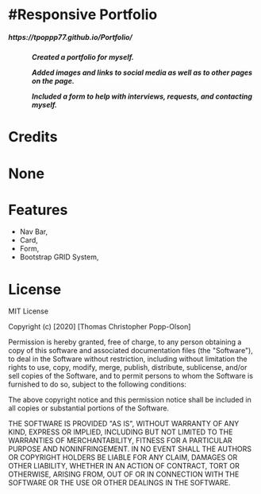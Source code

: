 <h1>#Responsive Portfolio</h1>

<h5>https://tpoppp77.github.io/Portfolio/<h5/>


<ul>
    <ol>Created a portfolio for myself.</ol>
    <ol>Added images and links to social media as well as to other pages on the page.</ol>
    <ol>Included a form to help with interviews, requests, and contacting myself.</ol>
</ul>

<h1>Credits<h1>


None


<h1>Features</h1>

<ul>
    <li>Nav Bar,</li>
    <li>Card,</li>
    <li>Form,</li>
    <li>Bootstrap GRID System,</li>
</ul>

<h1>License</H1>



MIT License

Copyright (c) [2020] [Thomas Christopher Popp-Olson]

Permission is hereby granted, free of charge, to any person obtaining a copy
of this software and associated documentation files (the "Software"), to deal
in the Software without restriction, including without limitation the rights
to use, copy, modify, merge, publish, distribute, sublicense, and/or sell
copies of the Software, and to permit persons to whom the Software is
furnished to do so, subject to the following conditions:

The above copyright notice and this permission notice shall be included in all
copies or substantial portions of the Software.

THE SOFTWARE IS PROVIDED "AS IS", WITHOUT WARRANTY OF ANY KIND, EXPRESS OR
IMPLIED, INCLUDING BUT NOT LIMITED TO THE WARRANTIES OF MERCHANTABILITY,
FITNESS FOR A PARTICULAR PURPOSE AND NONINFRINGEMENT. IN NO EVENT SHALL THE
AUTHORS OR COPYRIGHT HOLDERS BE LIABLE FOR ANY CLAIM, DAMAGES OR OTHER
LIABILITY, WHETHER IN AN ACTION OF CONTRACT, TORT OR OTHERWISE, ARISING FROM,
OUT OF OR IN CONNECTION WITH THE SOFTWARE OR THE USE OR OTHER DEALINGS IN THE
SOFTWARE.

